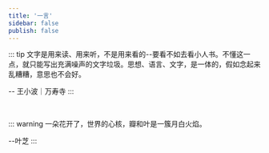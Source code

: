 ```yaml
---
title: '一言'
sidebar: false
publish: false
---
```


::: tip
文字是用来读、用来听，不是用来看的--要看不如去看小人书。不懂这一点，就只能写出充满噪声的文字垃圾。思想、语言、文字，是一体的，假如念起来乱糟糟，意思也不会好。

-- 王小波｜万寿寺
:::

<br>

::: warning
一朵花开了，世界的心核，瓣和叶是一簇月白火焰。

--叶芝
:::
